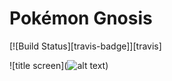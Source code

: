 # Pokémon Gnosis

[![Build Status][travis-badge]][travis]

![title screen](![alt text](https://raw.githubusercontent.com/tipsypastels/pokegnosis/master/branding/gnosis_title.png))